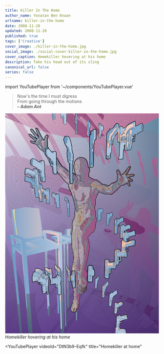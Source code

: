 ```yaml
---
title: Killer In The Home
author_name: Yonatan Ben Knaan
urlname: killer-in-the-home
date: 2008-11-28
updated: 2008-11-28
published: true
tags: ['Creative']
cover_image: ./killer-in-the-home.jpg
social_image: ./social-cover-killer-in-the-home.jpg
cover_caption: Homekiller hovering at his home
description: Take his head out of its sling
canonical_url: false
series: false
---
```

import YouTubePlayer from '~/components/YouTubePlayer.vue'

>Now's the time I must digress  
>From going through the motions  
>***– Adam Ant***

![Homekiller](./killer-in-the-home.jpg)
*Homekiller hovering at his home*

<YouTubePlayer
    videoId="DtN3b9-Eqfk"
    title="Homekiller at home"
>
</YouTubePlayer>

<YouTubePlayer
    videoId="iZBzdwuFHzs"
    title="The Falling Man is a Home Killer">
</YouTubePlayer>